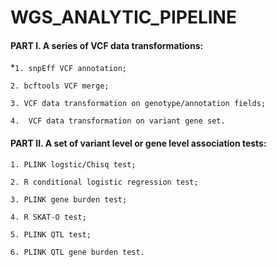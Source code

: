 # WGS_ANALYTIC_PIPELINE 
 
 
  
#### PART I. A series of VCF data transformations:



*`1. snpEff VCF annotation;`

`2. bcftools VCF merge;`

`3. VCF data transformation on genotype/annotation fields;`

`4.  VCF data transformation on variant gene set.`

#### PART II. A set of variant level or gene level association tests:




`1. PLINK logstic/Chisq test;`

`2. R conditional logistic regression test;`

`3. PLINK gene burden test;`

`4. R SKAT-O test;`

`5. PLINK QTL test;`

`6. PLINK QTL gene burden test.`
